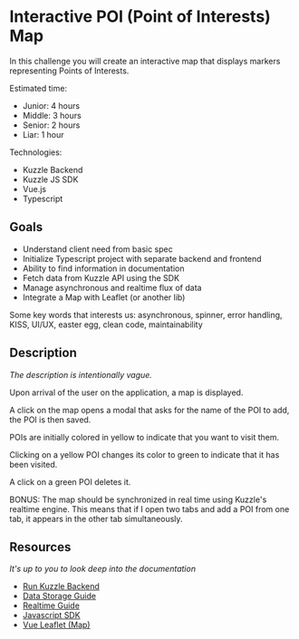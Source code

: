 # Interactive POI (Point of Interests) Map

In this challenge you will create an interactive map that displays markers representing Points of Interests.

Estimated time:
 - Junior: 4 hours
 - Middle: 3 hours
 - Senior: 2 hours
 - Liar: 1 hour

Technologies:
 - Kuzzle Backend
 - Kuzzle JS SDK
 - Vue.js
 - Typescript

## Goals

 - Understand client need from basic spec
 - Initialize Typescript project with separate backend and frontend
 - Ability to find information in documentation
 - Fetch data from Kuzzle API using the SDK
 - Manage asynchronous and realtime flux of data
 - Integrate a Map with Leaflet (or another lib) 

Some key words that interests us: asynchronous, spinner, error handling, KISS, UI/UX, easter egg, clean code, maintainability 

## Description

_The description is intentionally vague._

Upon arrival of the user on the application, a map is displayed.

A click on the map opens a modal that asks for the name of the POI to add, the POI is then saved.

POIs are initially colored in yellow to indicate that you want to visit them.

Clicking on a yellow POI changes its color to green to indicate that it has been visited.

A click on a green POI deletes it.

BONUS: The map should be synchronized in real time using Kuzzle's realtime engine. This means that if I open two tabs and add a POI from one tab, it appears in the other tab simultaneously.

## Resources

_It's up to you to look deep into the documentation_

 - [Run Kuzzle Backend](https://docs.kuzzle.io/core/2/guides/getting-started/run-kuzzle/)
 - [Data Storage Guide](https://docs.kuzzle.io/core/2/guides/main-concepts/data-storage/)
 - [Realtime Guide](https://docs.kuzzle.io/core/2/guides/main-concepts/realtime-engine/)
 - [Javascript SDK](https://docs.kuzzle.io/sdk/js/7/)
 - [Vue Leaflet (Map)](https://github.com/vue-leaflet/vue-leaflet)
